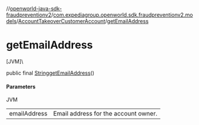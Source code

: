 //[openworld-java-sdk-fraudpreventionv2](../../../index.md)/[com.expediagroup.openworld.sdk.fraudpreventionv2.models](../index.md)/[AccountTakeoverCustomerAccount](index.md)/[getEmailAddress](get-email-address.md)

# getEmailAddress

[JVM]\

public final [String](https://docs.oracle.com/javase/8/docs/api/java/lang/String.html)[getEmailAddress](get-email-address.md)()

#### Parameters

JVM

| | |
|---|---|
| emailAddress | Email address for the account owner. |
